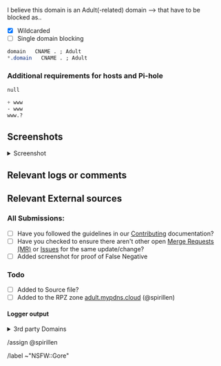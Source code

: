 <!-- Find tips in the bottom -->

I believe this domain is an Adult(-related) domain --> that have to be blocked as..

- [X] Wildcarded
- [ ] Single domain blocking

```css
domain   CNAME . ; Adult
*.domain   CNAME . ; Adult
```

### Additional requirements for hosts and Pi-hole

```css
null

+ www
- www
www.?
```

## Screenshots

<details><summary>Screenshot</summary>



</details>

## Relevant logs or comments
<!-- comments like a specific url to see contents -->

## Relevant External sources
<!-- If you found this domain on another issueboard -->

### All Submissions:
- [ ] Have you followed the guidelines in our [Contributing](CONTRIBUTING.md) documentation?
- [ ] Have you checked to ensure there aren't other open
      [Merge Requests (MR)](../merge_requests) or [Issues](../issues) for the
      same update/change?
- [ ] Added screenshot for proof of False Negative

### Todo
- [ ] Added to Source file?
- [ ] Added to the RPZ zone [adult.mypdns.cloud](https://mypdns.org/mypdns/support/-/wikis/RPZ-List#adultmypdnscloud) (@spirillen)

#### Logger output

<details><summary>3rd party Domains</summary>

```python
N/A
```

</details>


/assign @spirillen 

/label ~"NSFW::Gore"


<!--
usage of www or not

Please check if you submission is using the the www or not
and put that into the section

You can tell us you have checked this by adding either a {key +}, a {key -} or `none` in front of the `www`

+ www  The domain uses **both** the `www` and the _none_ `www` names.
- www  The domain is not using `www` name _or_ `www` is redirecting.
www.domain  The domain uses **only** the `www.` name.
www.? Leaving the question mark tells us you haven't tested this

Tips & Tricks

If you are using ie. uBlock Origin, you can sort the log output with this
one-liner in bash.
See snippet: https://mypdns.org/-/snippets/30
-->
